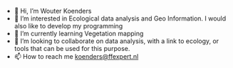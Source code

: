 - 👋 Hi, I’m Wouter Koenders
- 👀 I’m interested in Ecological data analysis and Geo Information. I would also like to develop my programming
- 🌱 I’m currently learning Vegetation mapping
- 💞️ I’m looking to collaborate on data analysis, with a link to ecology, or tools that can be used for this purpose.
- 📫 How to reach me koenders@ffexpert.nl

<!---
FolkyHobbit/FolkyHobbit is a ✨ special ✨ repository because its `README.md` (this file) appears on your GitHub profile.
You can click the Preview link to take a look at your changes.
--->
